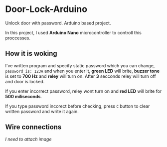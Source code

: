 # Door-Lock-Arduino
Unlock door with password. Arduino based project.

In this project, I used **Arduino Nano** microcontroller to controll this proccesses.

## How it is woking
I've written program and specify static password which you can change, `password is: 123A` and when you enter it, **green LED** will brite, **buzzer tone** is set to **700 Hz** and **reley** will turn on. After **3** secconds reley will turn off and door is locked.

If you enter incorrect password, reley wont turn on and **red LED** will brite for **500 miliseconds**.

If you type password incorect before checking, press `C` button to clear written password and write it again.

## Wire connections

*I need to attach image*
